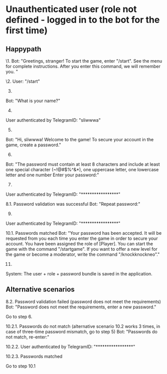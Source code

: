 # Unauthenticated user (role not defined - logged in to the bot for the first time)

## Happypath

\1.
Bot:
"Greetings, stranger! To start the game, enter "/start". See the menu for complete instructions. After you enter this command, we will remember you. "

\2.
User:
"/start"

3.
Bot:
"What is your name?"

4.
User authenticated by TelegramID:
"sliwwwa"

5.
Bot:
"Hi, sliwwwa! Welcome to the game! To secure your account in the game, create a password."

6.
Bot:
"The password must contain at least 8 characters and include at least one special character (~!@#$%^&*), one uppercase letter, one lowercase letter and one number Enter your password:"

7.
User authenticated by TelegramID:
"*****************"

8.1. Password validation was successful Bot: "Repeat password:"

9.
User authenticated by TelegramID:
"*****************"

10.1. Passwords matched
Bot:
"Your password has been accepted. It will be requested from you each time you enter the game in order to secure your account. You have been assigned the role of [Player]. You can start the game with the command "/startgame". If you want to offer a new level for the game or become a moderator, write the command "/knockknockneo"."

11.
System:
The user + role + password bundle is saved in the application.

## Alternative scenarios

8.2. Password validation failed (password does not meet the requirements)
Bot:
"Password does not meet the requirements, enter a new password."

Go to step 6.

10.2.1. Passwords do not match (alternative scenario 10.2 works 3 times, in case of three-time password mismatch, go to step 5)
Bot:
"Passwords do not match, re-enter:"

10.2.2.
User authenticated by TelegramID:
"*****************"

10.2.3. Passwords matched

Go to step 10.1
